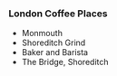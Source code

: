### London Coffee Places ###

- Monmouth
- Shoreditch Grind
- Baker and Barista
- The Bridge, Shoreditch
